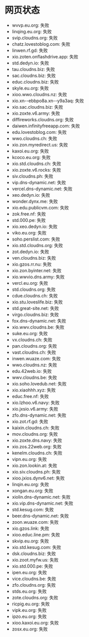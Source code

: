 # 网页状态
- wvvp.eu.org: 失败
- linqing.eu.org: 失败
- svip.cloudns.org: 失败
- chatz.lovestoblog.com: 失败
- linwen.rf.gd: 失败
- xio.zoten.onflashdrive.app: 失败
- std.dedyn.io: 失败
- tau.cloudns.biz: 失败
- sac.cloudns.biz: 失败
- educ.cloudns.biz: 失败
- skyle.eu.org: 失败
- xioo.wwo.cloudns.nz: 失败
- xio.xn--ebbpo8a.xn--y9a3aq: 失败
- xio.sac.cloudns.biz: 失败
- xio.zoxte.v6.army: 失败
- diffireworks.cloudns.org: 失败
- daiwen.infinityfreeapp.com: 失败
- edu.lovestoblog.com: 失败
- wwo.cloudns.ch: 失败
- xio.zon.myredirect.us: 失败
- kaxoi.eu.org: 失败
- kcoco.eu.org: 失败
- xio.std.cloudns.ch: 失败
- xio.zoxte.v6.rocks: 失败
- siv.cloudns.ph: 失败
- vip.dns-dynamic.net: 失败
- vercel.dns-dynamic.net: 失败
- xeo.dedyn.io: 失败
- wonder.dynx.me: 失败
- xio.edu.publicvm.com: 失败
- zok.free.nf: 失败
- std.000.pe: 失败
- xio.xeo.dedyn.io: 失败
- viko.eu.org: 失败
- soho.perslist.com: 失败
- xio.std.cloudns.org: 失败
- zot.dedyn.io: 失败
- ven.cloudns.biz: 失败
- xio.gzos.rr.nu: 失败
- xio.zon.byinter.net: 失败
- xio.wwvio.dns.army: 失败
- vercl.eu.org: 失败
- std.cloudns.org: 失败
- cdue.cloudns.ch: 失败
- xio.stu.loveslife.biz: 失败
- std.great-site.net: 失败
- virgo.cloudns.biz: 失败
- fox.dns-dynamic.net: 失败
- xio.wwv.cloudns.be: 失败
- suke.eu.org: 失败
- vx.cloudns.ch: 失败
- pan.cloudns.org: 失败
- vast.cloudns.ch: 失败
- inwen.wuaze.com: 失败
- wwo.cloudns.nz: 失败
- edu.42web.io: 失败
- wwv.cloudns.be: 失败
- xio.soho.lovedub.net: 失败
- xio.xiaohhh.xyz: 失败
- educ.free.nf: 失败
- xio.lzhoo.v6.navy: 失败
- xio.jxsio.v6.army: 失败
- zfo.dns-dynamic.net: 失败
- xio.zot.rf.gd: 失败
- kaixin.cloudns.ch: 失败
- mov.cloudns.org: 失败
- xio.zoxte.dns.navy: 失败
- xio.zos.22web.org: 失败
- kenelm.cloudns.ch: 失败
- vipn.eu.org: 失败
- xio.zon.lookin.at: 失败
- xio.siv.cloudns.ph: 失败
- xioo.jxios.dynv6.net: 失败
- linqin.eu.org: 失败
- xongan.eu.org: 失败
- xiolin.dns-dynamic.net: 失败
- xio.vip.dns-dynamic.net: 失败
- std.kesug.com: 失败
- beer.dns-dynamic.net: 失败
- zoon.wuaze.com: 失败
- xio.gzos.link: 失败
- xioo.educ.line.pm: 失败
- skvip.eu.org: 失败
- xio.std.kesug.com: 失败
- dsk.cloudns.biz: 失败
- xio.zoot.myfw.us: 失败
- xio.std.000.pe: 失败
- ipen.eu.org: 失败
- vice.cloudns.be: 失败
- zfo.cloudns.org: 失败
- stds.eu.org: 失败
- zote.cloudns.org: 失败
- ricpig.eu.org: 失败
- vipk.eu.org: 失败
- ipzo.eu.org: 失败
- xioo.kaxoi.eu.org: 失败
- zosx.eu.org: 失败

